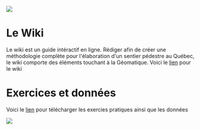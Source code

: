 ![](https://image.ibb.co/bJ7OUx/i_NTRODUCTION.png) <br>
  

# Le Wiki   
Le wiki est un guide intéractif en ligne. Rédiger afin de créer une méthodologie complète pour l'élaboration d'un sentier pédestre au Québec, le wiki comporte des éléments touchant à la Géomatique. 
Voici le [lien](https://github.com/ESGALE/Wiki-Guide/wiki/Page-d%E2%80%99accueil) pour le wiki   

# Exercices et données     
Voici le [lien](https://github.com/ESGALE/Wiki-Guide/releases) pour télécharger les exercies pratiques ainsi que les données   




![](https://image.ibb.co/j4nLUR/Captureoiedpasfhgdfs.png)
